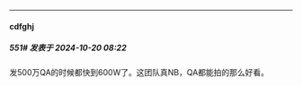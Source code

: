 ﻿
*****

####  cdfghj  
##### 551#       发表于 2024-10-20 08:22

发500万QA的时候都快到600W了。这团队真NB，QA都能拍的那么好看。

